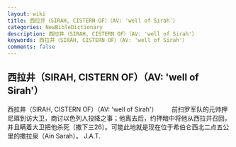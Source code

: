 ```yaml
---
layout: wiki
title: 西拉井（SIRAH, CISTERN OF）（AV: 'well of Sirah'）
categories: NewBibleDictionary
description: 西拉井（SIRAH, CISTERN OF）（AV: 'well of Sirah'）
keywords: 西拉井（SIRAH, CISTERN OF）（AV: 'well of Sirah'）
comments: false
---
```


## 西拉井（SIRAH, CISTERN OF）（AV: 'well of Sirah'）



西拉井（SIRAH, CISTERN OF）（AV: 'well of Sirah'）
　　前扫罗军队的元帅押尼珥到访大卫，商讨以色列人投降之事；他离去后，约押暗中将他从西拉井召回，并且瞒着大卫把他杀死（撒下三26）。可能此地就是现在位于希伯仑西北二点五公里的撒拉泉（Ain Sarah）。
J.A.T.




